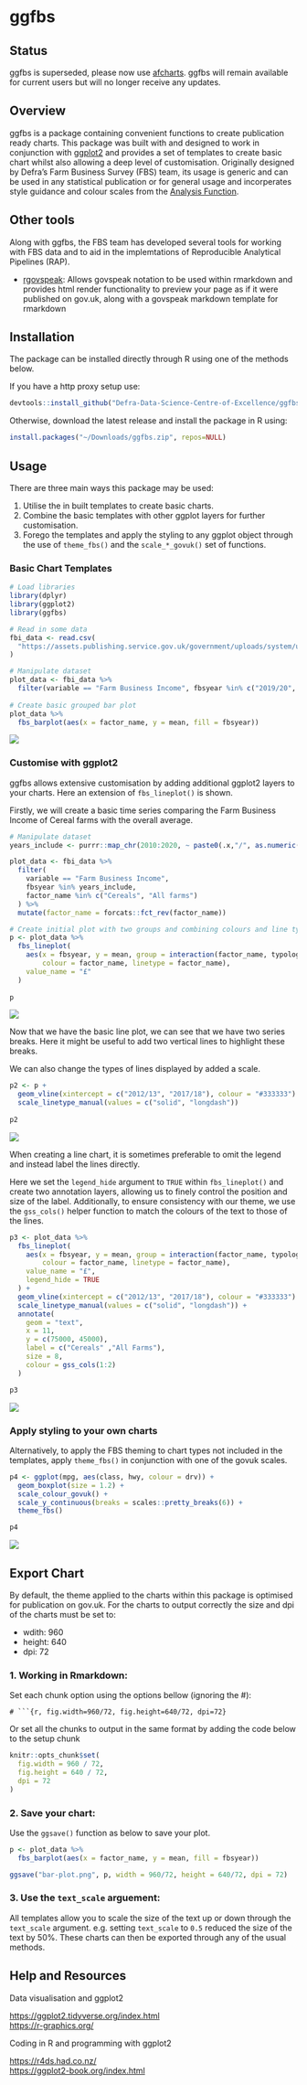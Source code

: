 # ggfbs

## Status

ggfbs is superseded, please now use [afcharts](https://github.com/best-practice-and-impact/afcharts/). ggfbs will remain available for current users but will no longer receive any updates.

## Overview

ggfbs is a package containing convenient functions to create publication
ready charts. This package was built with and designed to work in conjunction with
[ggplot2](https://ggplot2.tidyverse.org/) and provides a set of
templates to create basic chart whilst also allowing a deep level of
customisation. Originally designed by Defra’s Farm Business Survey (FBS) 
team, its usage is generic and can be used in any statistical publication or for general usage
and incorperates style guidance and colour scales from the 
[Analysis Function](https://analysisfunction.civilservice.gov.uk/).

## Other tools

Along with ggfbs, the FBS team has developed several tools for working
with FBS data and to aid in the implemtations of Reproducible Analytical
Pipelines (RAP).

-   [rgovspeak](https://github.com/Defra-Data-Science-Centre-of-Excellence/rgovspeak):
    Allows govspeak notation to be used within rmarkdown and provides
    html render functionality to preview your page as if it were
    published on gov.uk, along with a govspeak markdown template for
    rmarkdown
    
## Installation

The package can be installed directly through R using
one of the methods below.

If you have a http proxy setup use:

``` r
devtools::install_github("Defra-Data-Science-Centre-of-Excellence/ggfbs")
```

Otherwise, download the latest release and install the package in R
using:

``` r
install.packages("~/Downloads/ggfbs.zip", repos=NULL)
```

## Usage

There are three main ways this package may be used:

1.  Utilise the in built templates to create basic charts.
2.  Combine the basic templates with other ggplot layers for further
    customisation.
3.  Forego the templates and apply the styling to any ggplot object
    through the use of `theme_fbs()` and the `scale_*_govuk()` set of
    functions.

### Basic Chart Templates

``` r
# Load libraries
library(dplyr)
library(ggplot2)
library(ggfbs)

# Read in some data
fbi_data <- read.csv(
  "https://assets.publishing.service.gov.uk/government/uploads/system/uploads/attachment_data/file/1031993/fbs-farmbusinessincome-series_9nov21.csv"
)

# Manipulate dataset
plot_data <- fbi_data %>% 
  filter(variable == "Farm Business Income", fbsyear %in% c("2019/20", "2020/21"))
  
# Create basic grouped bar plot
plot_data %>% 
  fbs_barplot(aes(x = factor_name, y = mean, fill = fbsyear))
```

![](examples/usage-barplot-1-1.png)<!-- -->

### Customise with ggplot2

ggfbs allows extensive customisation by adding additional ggplot2 layers
to your charts. Here an extension of `fbs_lineplot()` is shown.

Firstly, we will create a basic time series comparing the Farm Business
Income of Cereal farms with the overall average.

``` r
# Manipulate dataset
years_include <- purrr::map_chr(2010:2020, ~ paste0(.x,"/", as.numeric(substr(.x, 3, 4)) + 1))

plot_data <- fbi_data %>% 
  filter(
    variable == "Farm Business Income", 
    fbsyear %in% years_include, 
    factor_name %in% c("Cereals", "All farms")
  ) %>% 
  mutate(factor_name = forcats::fct_rev(factor_name))

# Create initial plot with two groups and combining colours and line types
p <- plot_data %>% 
  fbs_lineplot(
    aes(x = fbsyear, y = mean, group = interaction(factor_name, typology), 
        colour = factor_name, linetype = factor_name),
    value_name = "£"
  )
  
p
```

![](examples/usage-lineplot-1-1.png)<!-- -->

Now that we have the basic line plot, we can see that we have two series
breaks. Here it might be useful to add two vertical lines to highlight
these breaks.

We can also change the types of lines displayed by added a scale.

``` r
p2 <- p +
  geom_vline(xintercept = c("2012/13", "2017/18"), colour = "#333333")  +
  scale_linetype_manual(values = c("solid", "longdash"))
  
p2
```

![](examples/usage-lineplot-2-1.png)<!-- -->

When creating a line chart, it is sometimes preferable to omit the
legend and instead label the lines directly.

Here we set the `legend_hide` argument to `TRUE` within `fbs_lineplot()`
and create two annotation layers, allowing us to finely control the
position and size of the label. Additionally, to ensure consistency with
our theme, we use the `gss_cols()` helper function to match the colours
of the text to those of the lines.

``` r
p3 <- plot_data %>% 
  fbs_lineplot(
    aes(x = fbsyear, y = mean, group = interaction(factor_name, typology), 
        colour = factor_name, linetype = factor_name),
    value_name = "£",
    legend_hide = TRUE
  ) +
  geom_vline(xintercept = c("2012/13", "2017/18"), colour = "#333333") +
  scale_linetype_manual(values = c("solid", "longdash")) +
  annotate(
    geom = "text", 
    x = 11,
    y = c(75000, 45000),
    label = c("Cereals" ,"All Farms"),
    size = 8,
    colour = gss_cols(1:2)
  )

p3
```

![](examples/usage-lineplot-3-1.png)<!-- -->

### Apply styling to your own charts

Alternatively, to apply the FBS theming to chart types not included in
the templates, apply `theme_fbs()` in conjunction with one of the govuk
scales.

``` r
p4 <- ggplot(mpg, aes(class, hwy, colour = drv)) + 
  geom_boxplot(size = 1.2) +
  scale_colour_govuk() +
  scale_y_continuous(breaks = scales::pretty_breaks(6)) +
  theme_fbs()

p4
```

![](examples/usage-boxplot-1-1.png)<!-- -->

## Export Chart

By default, the theme applied to the charts within this package is
optimised for publication on gov.uk. For the charts to output correctly
the size and dpi of the charts must be set to:

-   wdith: 960
-   height: 640
-   dpi: 72

### 1. Working in Rmarkdown:

Set each chunk option using the options bellow (ignoring the #):

    # ```{r, fig.width=960/72, fig.height=640/72, dpi=72}

Or set all the chunks to output in the same format by adding the code
below to the setup chunk

``` r
knitr::opts_chunk$set(
  fig.width = 960 / 72,
  fig.height = 640 / 72,
  dpi = 72
)
```

### 2. Save your chart:

Use the `ggsave()` function as below to save your plot.

``` r
p <- plot_data %>% 
  fbs_barplot(aes(x = factor_name, y = mean, fill = fbsyear))

ggsave("bar-plot.png", p, width = 960/72, height = 640/72, dpi = 72)
```

### 3. Use the `text_scale` arguement:

All templates allow you to scale the size of the text up or down through
the `text_scale` argument. e.g. setting `text_scale` to `0.5` reduced
the size of the text by 50%. These charts can then be exported through
any of the usual methods.

## Help and Resources

Data visualisation and ggplot2

<https://ggplot2.tidyverse.org/index.html>  
<https://r-graphics.org/>

Coding in R and programming with ggplot2

<https://r4ds.had.co.nz/>  
<https://ggplot2-book.org/index.html>
